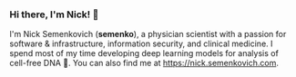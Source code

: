 ### Hi there, I'm Nick! 👋

I'm Nick Semenkovich (**semenko**), a physician scientist with a passion for software & infrastructure, information security, and clinical medicine. I spend most of my time developing deep learning models for analysis of cell-free DNA 🧬. You can also find me at https://nick.semenkovich.com.
